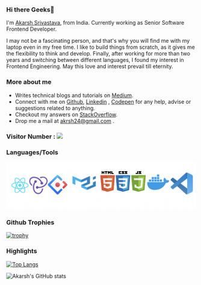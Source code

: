 ### Hi there Geeks👋

I'm [Akarsh Srivastava](https://akrsh24.github.io/portfolio/), from India. Currently working as Senior Software Frontend Developer. 

I may not be a fascinating person, and that's why you will find me with my laptop even in my free time. I like to build things from scratch, as it gives me the flexibility to think and develop. Finally, after working for more than two years and switching between different languages, I found my interest in Frontend Engineering. May this love and interest prevail till eternity.

### More about me 

- Writes technical blogs and tutorials on [Medium](https://akrsh24-srivastava.medium.com/).
- Connect with me on [Github](https://github.com/akrsh24), [Linkedin](https://www.linkedin.com/in/akarsh-srivastava-409263105/) , [Codepen](https://codepen.io/akrsh24) for any help, advise or suggestions related to anything.
- Checkout my answers on [StackOverflow](https://stackoverflow.com/users/8181377/akarsh-srivastava).
- Drop me a mail at [akrsh24@gmail.com](akrsh24@gmail.com) .

### Visitor Number : ![](https://komarev.com/ghpvc/?username=akrsh24)

### Languages/Tools

![](https://github.com/akrsh24/React-Redux-Medium/blob/master/react-with-redux/Tech-stack.png?raw=true)

### Github Trophies

[![trophy](https://github-profile-trophy.vercel.app/?username=akrsh24)](https://github.com/akrsh24/github-profile-trophy)

### Highlights

[![Top Langs](https://github-readme-stats.vercel.app/api/top-langs/?username=akrsh24&layout=compact&show_icons=true&theme=calm)](https://github.com/akrsh24/github-readme-stats)

![Akarsh's GitHub stats](https://github-readme-stats.vercel.app/api?username=akrsh24&count_private=true&show_icons=true&theme=calm)





